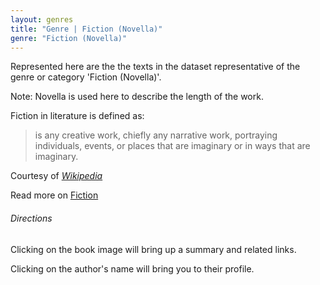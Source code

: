 ```yaml
---
layout: genres
title: "Genre | Fiction (Novella)"
genre: "Fiction (Novella)"
---
```

Represented here are the the texts in the dataset representative of the genre or category 'Fiction (Novella)'.

Note: Novella is used here to describe the length of the work.

Fiction in literature is defined as: 
<blockquote class="blockquote">is any creative work, chiefly any narrative work, portraying individuals, events, or places that are imaginary or in ways that are imaginary.
 </blockquote>
<footer class="blockquote-footer">Courtesy of <a href="https://www.wikipedia.org/" target="_blank"><cite title="Wikipedia">Wikipedia</cite></a></footer>

 Read more on <a href="https://en.wikipedia.org/wiki/Fiction" target="_blank">Fiction</a>

###### Directions

Clicking on the book image will bring up a summary and related links.

Clicking on the author's name will bring you to their profile.